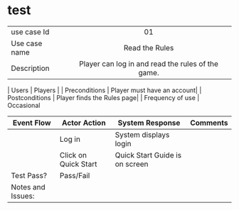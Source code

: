 # test

|               |               |
| ------------- |:-------------:|
| use case Id   | 01                                                 |
| Use case name | Read the Rules                                     |
| Description   | Player can log in and read the rules of the game.  |

 
| Users            | Players                    |
| Preconditions    | Player must have an account|
| Postconditions   | Player finds the Rules page|
| Frequency of use | Occasional

| Event Flow       | Actor Action               | System Response               | Comments         |
|------------------|----------------------------|-------------------------------|------------------| 
|                  | Log in                     | System displays login         |                  |
|                  | Click on Quick Start       | Quick Start Guide is on screen|                  |
| Test Pass?       | Pass/Fail                  |
|Notes and Issues: |                           
